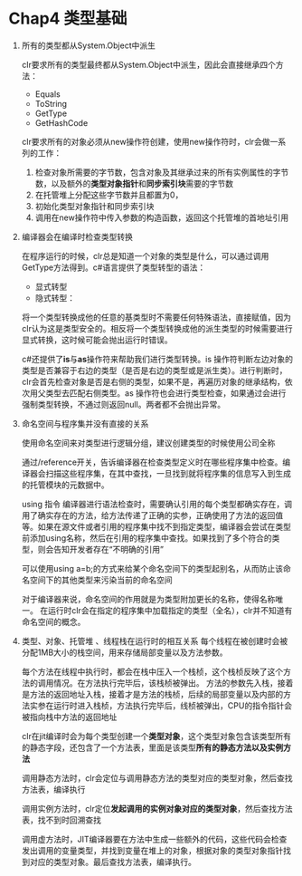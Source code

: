 # Chap4 类型基础
1. 所有的类型都从System.Object中派生

	clr要求所有的类型最终都从System.Object中派生，因此会直接继承四个方法：
	+ Equals
	+ ToString
	+ GetType
	+ GetHashCode
	
	clr要求所有的对象必须从new操作符创建，使用new操作符时，clr会做一系列的工作：
	1. 检查对象所需要的字节数，包含对象及其继承过来的所有实例属性的字节数，以及额外的**类型对象指针**和**同步索引块**需要的字节数
	1. 在托管堆上分配这些字节数并且都置为0，
	1. 初始化类型对象指针和同步索引块
	1. 调用在new操作符中传入参数的构造函数，返回这个托管堆的首地址引用
1. 编译器会在编译时检查类型转换
	
	在程序运行的时候，clr总是知道一个对象的类型是什么，可以通过调用GetType方法得到。c#语言提供了类型转型的语法：
	+ 显式转型
	+ 隐式转型：
	
	将一个类型转换成他的任意的基类型时不需要任何特殊语法，直接赋值，因为clr认为这是类型安全的。相反将一个类型转换成他的派生类型的时候需要进行显式转换，这时候可能会抛出运行时错误。
	
	c#还提供了**is**与**as**操作符来帮助我们进行类型转换。is 操作符判断左边对象的类型是否兼容于右边的类型（是否是右边的类型或是派生类）。进行判断时，clr会首先检查对象是否是右侧的类型，如果不是，再遍历对象的继承结构，依次用父类型去匹配右侧类型。as 操作符也会进行类型检查，如果通过会进行强制类型转换，不通过则返回null。两者都不会抛出异常。
1. 命名空间与程序集并没有直接的关系

	使用命名空间来对类型进行逻辑分组，建议创建类型的时候使用公司全称
	
	通过/reference开关，告诉编译器在检查类型定义时在哪些程序集中检查。编译器会扫描这些程序集，在其中查找，一旦找到就将程序集的信息写入到生成的托管模块的元数据中。
	
	using 指令
	编译器进行语法检查时，需要确认引用的每个类型都确实存在，调用了确实存在的方法，给方法传递了正确的实参，正确使用了方法的返回值等。如果在源文件或者引用的程序集中找不到指定类型，编译器会尝试在类型前添加using名称，然后在引用的程序集中查找。如果找到了多个符合的类型，则会告知开发者存在“不明确的引用”
	
	可以使用using a=b;的方式来给某个命名空间下的类型起别名，从而防止该命名空间下的其他类型来污染当前的命名空间
	
	对于编译器来说，命名空间的作用就是为类型附加更长的名称，使得名称唯一。
	在运行时clr会在指定的程序集中加载指定的类型（全名），clr并不知道有命名空间的概念。
	
	
1. 类型、对象、托管堆 、线程栈在运行时的相互关系
	每个线程在被创建时会被分配1MB大小的栈空间，用来存储局部变量以及方法参数。

	每个方法在线程中执行时，都会在栈中压入一个栈桢，这个栈桢反映了这个方法的调用情况。在方法执行完毕后，该栈桢被弹出。 方法的参数先入栈，接着是方法的返回地址入栈，接着才是方法的栈桢，后续的局部变量以及内部的方法实参在运行时进入栈桢，方法执行完毕后，线桢被弹出，CPU的指令指针会被指向栈中方法的返回地址
	
	clr在jit编译时会为每个类型创建一个**类型对象**，这个类型对象包含该类型所有的静态字段，还包含了一个方法表，里面是该类型**所有的静态方法以及实例方法**
	
	调用静态方法时，clr会定位与调用静态方法的类型对应的类型对象，然后查找方法表，编译执行
	
	调用实例方法时，clr定位**发起调用的实例对象对应的类型对象**，然后查找方法表，找不到时回溯查找
	
	调用虚方法时，JIT编译器要在方法中生成一些额外的代码，这些代码会检查发出调用的变量类型，并找到变量在堆上的对象，根据对象的类型对象指针找到对应的类型对象。最后查找方法表，编译执行。